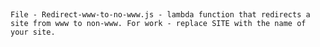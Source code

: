 ## 
    File - Redirect-www-to-no-www.js - lambda function that redirects a site from www to non-www. For work - replace SITE with the name of your site.

